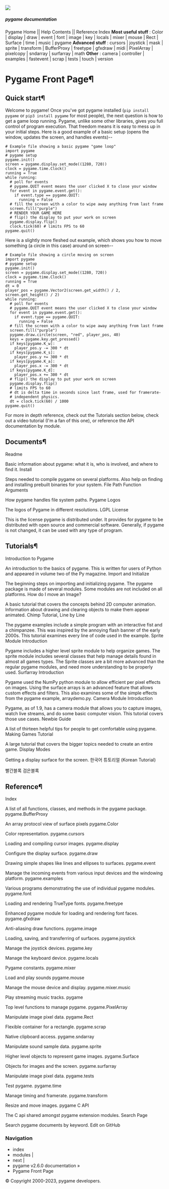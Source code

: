 ![](https://www.pygame.org/docs/_static/pygame_tiny.png)
##### pygame documentation
Pygame Home || Help Contents || Reference Index
**Most useful stuff** : Color | display | draw | event | font | image | key | locals | mixer | mouse | Rect | Surface | time | music | pygame
**Advanced stuff** : cursors | joystick | mask | sprite | transform | BufferProxy | freetype | gfxdraw | midi | PixelArray | pixelcopy | sndarray | surfarray | math
**Other** : camera | controller | examples | fastevent | scrap | tests | touch | version
# Pygame Front Page¶
## Quick start¶
Welcome to pygame! Once you've got pygame installed (`pip install pygame` or `pip3 install pygame` for most people), the next question is how to get a game loop running. Pygame, unlike some other libraries, gives you full control of program execution. That freedom means it is easy to mess up in your initial steps.
Here is a good example of a basic setup (opens the window, updates the screen, and handles events)--
```
# Example file showing a basic pygame "game loop"
import pygame
# pygame setup
pygame.init()
screen = pygame.display.set_mode((1280, 720))
clock = pygame.time.Clock()
running = True
while running:
  # poll for events
  # pygame.QUIT event means the user clicked X to close your window
  for event in pygame.event.get():
    if event.type == pygame.QUIT:
      running = False
  # fill the screen with a color to wipe away anything from last frame
  screen.fill("purple")
  # RENDER YOUR GAME HERE
  # flip() the display to put your work on screen
  pygame.display.flip()
  clock.tick(60) # limits FPS to 60
pygame.quit()

```

Here is a slightly more fleshed out example, which shows you how to move something (a circle in this case) around on screen--
```
# Example file showing a circle moving on screen
import pygame
# pygame setup
pygame.init()
screen = pygame.display.set_mode((1280, 720))
clock = pygame.time.Clock()
running = True
dt = 0
player_pos = pygame.Vector2(screen.get_width() / 2, screen.get_height() / 2)
while running:
  # poll for events
  # pygame.QUIT event means the user clicked X to close your window
  for event in pygame.event.get():
    if event.type == pygame.QUIT:
      running = False
  # fill the screen with a color to wipe away anything from last frame
  screen.fill("purple")
  pygame.draw.circle(screen, "red", player_pos, 40)
  keys = pygame.key.get_pressed()
  if keys[pygame.K_w]:
    player_pos.y -= 300 * dt
  if keys[pygame.K_s]:
    player_pos.y += 300 * dt
  if keys[pygame.K_a]:
    player_pos.x -= 300 * dt
  if keys[pygame.K_d]:
    player_pos.x += 300 * dt
  # flip() the display to put your work on screen
  pygame.display.flip()
  # limits FPS to 60
  # dt is delta time in seconds since last frame, used for framerate-
  # independent physics.
  dt = clock.tick(60) / 1000
pygame.quit()

```

For more in depth reference, check out the Tutorials section below, check out a video tutorial (I'm a fan of this one), or reference the API documentation by module.
## Documents¶
Readme
    
Basic information about pygame: what it is, who is involved, and where to find it.
Install
    
Steps needed to compile pygame on several platforms. Also help on finding and installing prebuilt binaries for your system.
File Path Function Arguments
    
How pygame handles file system paths.
Pygame Logos
    
The logos of Pygame in different resolutions.
LGPL License
    
This is the license pygame is distributed under. It provides for pygame to be distributed with open source and commercial software. Generally, if pygame is not changed, it can be used with any type of program.
## Tutorials¶
Introduction to Pygame
    
An introduction to the basics of pygame. This is written for users of Python and appeared in volume two of the Py magazine.
Import and Initialize
    
The beginning steps on importing and initializing pygame. The pygame package is made of several modules. Some modules are not included on all platforms.
How do I move an Image?
    
A basic tutorial that covers the concepts behind 2D computer animation. Information about drawing and clearing objects to make them appear animated.
Chimp Tutorial, Line by Line
    
The pygame examples include a simple program with an interactive fist and a chimpanzee. This was inspired by the annoying flash banner of the early 2000s. This tutorial examines every line of code used in the example.
Sprite Module Introduction
    
Pygame includes a higher level sprite module to help organize games. The sprite module includes several classes that help manage details found in almost all games types. The Sprite classes are a bit more advanced than the regular pygame modules, and need more understanding to be properly used.
Surfarray Introduction
    
Pygame used the NumPy python module to allow efficient per pixel effects on images. Using the surface arrays is an advanced feature that allows custom effects and filters. This also examines some of the simple effects from the pygame example, arraydemo.py.
Camera Module Introduction
    
Pygame, as of 1.9, has a camera module that allows you to capture images, watch live streams, and do some basic computer vision. This tutorial covers those use cases.
Newbie Guide
    
A list of thirteen helpful tips for people to get comfortable using pygame.
Making Games Tutorial
    
A large tutorial that covers the bigger topics needed to create an entire game.
Display Modes
    
Getting a display surface for the screen.
한국어 튜토리얼 (Korean Tutorial)
    
빨간블록 검은블록
## Reference¶
Index
    
A list of all functions, classes, and methods in the pygame package.
pygame.BufferProxy
    
An array protocol view of surface pixels
pygame.Color
    
Color representation.
pygame.cursors
    
Loading and compiling cursor images.
pygame.display
    
Configure the display surface.
pygame.draw
    
Drawing simple shapes like lines and ellipses to surfaces.
pygame.event
    
Manage the incoming events from various input devices and the windowing platform.
pygame.examples
    
Various programs demonstrating the use of individual pygame modules.
pygame.font
    
Loading and rendering TrueType fonts.
pygame.freetype
    
Enhanced pygame module for loading and rendering font faces.
pygame.gfxdraw
    
Anti-aliasing draw functions.
pygame.image
    
Loading, saving, and transferring of surfaces.
pygame.joystick
    
Manage the joystick devices.
pygame.key
    
Manage the keyboard device.
pygame.locals
    
Pygame constants.
pygame.mixer
    
Load and play sounds
pygame.mouse
    
Manage the mouse device and display.
pygame.mixer.music
    
Play streaming music tracks.
pygame
    
Top level functions to manage pygame.
pygame.PixelArray
    
Manipulate image pixel data.
pygame.Rect
    
Flexible container for a rectangle.
pygame.scrap
    
Native clipboard access.
pygame.sndarray
    
Manipulate sound sample data.
pygame.sprite
    
Higher level objects to represent game images.
pygame.Surface
    
Objects for images and the screen.
pygame.surfarray
    
Manipulate image pixel data.
pygame.tests
    
Test pygame.
pygame.time
    
Manage timing and framerate.
pygame.transform
    
Resize and move images.
pygame C API
    
The C api shared amongst pygame extension modules.
Search Page
    
Search pygame documents by keyword.
Edit on GitHub
### Navigation
  * index
  * modules |
  * next |
  * pygame v2.6.0 documentation »
  * Pygame Front Page


© Copyright 2000-2023, pygame developers. 
